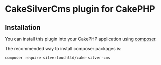 # CakeSilverCms plugin for CakePHP

## Installation

You can install this plugin into your CakePHP application using [composer](http://getcomposer.org).

The recommended way to install composer packages is:

```
composer require silvertouchltd/cake-silver-cms
```
